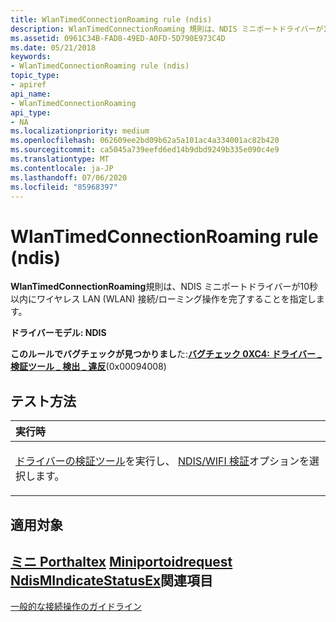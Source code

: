 ```yaml
---
title: WlanTimedConnectionRoaming rule (ndis)
description: WlanTimedConnectionRoaming 規則は、NDIS ミニポートドライバーが10秒以内にワイヤレス LAN (WLAN) 接続/ローミング操作を完了することを指定します。
ms.assetid: 0961C34B-FAD8-49ED-A0FD-5D790E973C4D
ms.date: 05/21/2018
keywords:
- WlanTimedConnectionRoaming rule (ndis)
topic_type:
- apiref
api_name:
- WlanTimedConnectionRoaming
api_type:
- NA
ms.localizationpriority: medium
ms.openlocfilehash: 062609ee2bd09b62a5a101ac4a334001ac82b420
ms.sourcegitcommit: ca5045a739eefd6ed14b9dbd9249b335e090c4e9
ms.translationtype: MT
ms.contentlocale: ja-JP
ms.lasthandoff: 07/06/2020
ms.locfileid: "85968397"
---
```

# <a name="wlantimedconnectionroaming-rule-ndis"></a>WlanTimedConnectionRoaming rule (ndis)


**WlanTimedConnectionRoaming**規則は、NDIS ミニポートドライバーが10秒以内にワイヤレス LAN (WLAN) 接続/ローミング操作を完了することを指定します。

**ドライバーモデル: NDIS**

**このルールでバグチェックが見つかりまし**た:[**バグチェック 0XC4: ドライバー \_ 検証ツール \_ 検出 \_ 違反**](https://docs.microsoft.com/windows-hardware/drivers/debugger/bug-check-0xc4--driver-verifier-detected-violation)(0x00094008)


<a name="how-to-test"></a>テスト方法
-----------

<table>
<colgroup>
<col width="100%" />
</colgroup>
<thead>
<tr class="header">
<th align="left">実行時</th>
</tr>
</thead>
<tbody>
<tr class="odd">
<td align="left"><p><a href="https://docs.microsoft.com/windows-hardware/drivers/devtest/driver-verifier" data-raw-source="[Driver Verifier](https://docs.microsoft.com/windows-hardware/drivers/devtest/driver-verifier)">ドライバーの検証ツール</a>を実行し、 <a href="https://docs.microsoft.com/windows-hardware/drivers/devtest/ndis-wifi-verification" data-raw-source="[NDIS/WIFI verification](https://docs.microsoft.com/windows-hardware/drivers/devtest/ndis-wifi-verification)">NDIS/WIFI 検証</a>オプションを選択します。</p></td>
</tr>
</tbody>
</table>

 

<a name="applies-to"></a>適用対象
----------

[**ミニ Porthaltex**](https://docs.microsoft.com/windows-hardware/drivers/ddi/ndis/nc-ndis-miniport_halt) 
[**Miniportoidrequest**](https://docs.microsoft.com/windows-hardware/drivers/ddi/ndis/nc-ndis-miniport_oid_request) 
[**NdisMIndicateStatusEx**](https://docs.microsoft.com/windows-hardware/drivers/ddi/ndis/nf-ndis-ndismindicatestatusex)関連項目
--------

[一般的な接続操作のガイドライン](https://docs.microsoft.com/windows-hardware/drivers/network/general-connection-operation-guidelines)
 

 





